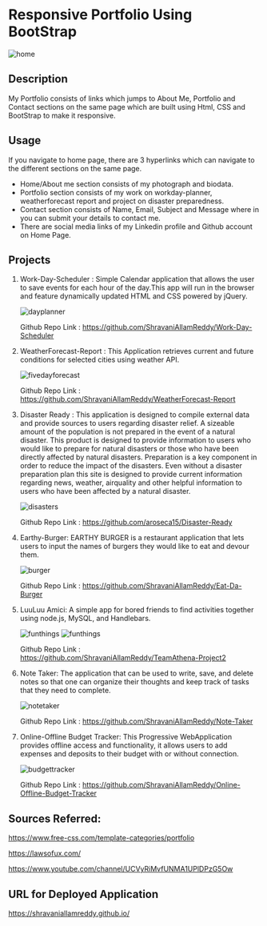 # Responsive Portfolio Using BootStrap

<img src= "./public/assets/img/home.JPG" alt= "home">


## Description

My Portfolio consists of links which jumps to About Me, Portfolio and Contact sections on the same page which are built using 
Html, CSS and BootStrap to make it responsive.

## Usage

If you navigate to home page, there are 3 hyperlinks which can navigate to the different sections on the same page.
  * Home/About me section consists of my photograph and biodata.
  * Portfolio section consists of my work on workday-planner, weatherforecast report and project on disaster preparedness.
  * Contact section consists of Name, Email, Subject and Message where in you can submit your details to contact me.
  * There are social media links of my Linkedin profile and Github account on Home Page.


## Projects

1. Work-Day-Scheduler : Simple Calendar application that allows the user to save events for each hour of the day.This app will run in the browser and feature 
   dynamically updated HTML and CSS powered by jQuery.
    
    <img src= "./public/assets/img/dayscheduler.JPG" alt= "dayplanner">

    Github Repo Link : https://github.com/ShravaniAllamReddy/Work-Day-Scheduler

2. WeatherForecast-Report : This Application retrieves current and future conditions for selected cities using weather API.

    <img src= "./public/assets/img/weather.JPG" alt= "fivedayforecast">

    Github Repo Link : https://github.com/ShravaniAllamReddy/WeatherForecast-Report

3. Disaster Ready :
   This application is designed to compile external data and provide sources to users regarding disaster relief. A sizeable amount of the population is not prepared in the    event of a natural disaster. This product is designed to provide information to users who would like to prepare for natural disasters or those who have been directly affected by natural disasters. Preparation is a key component in order to reduce the impact of the disasters. Even without a disaster preparation plan this site is designed to provide current information regarding news, weather, airquality and other helpful information to users who have been affected by a natural disaster. 

    <img src= "./public/assets/img/disasterready.jpg" alt= "disasters">

    Github Repo Link : https://github.com/aroseca15/Disaster-Ready

4. Earthy-Burger:  EARTHY BURGER is a restaurant application that lets users to input the names of burgers they would like to eat and devour them.
   
    <img src= "./public/assets/img/burgerapp.JPG" alt= "burger">

    Github Repo Link : https://github.com/ShravaniAllamReddy/Eat-Da-Burger

5. LuuLuu Amici: A simple app for bored friends to find activities together using node.js, MySQL, and Handlebars.

    <img src= "./public/assets/img/screenshot1.png" alt= "funthings">

    <img src= "./public/assets/img/screenshot5.png" alt= "funthings">
  
    Github Repo Link : https://github.com/ShravaniAllamReddy/TeamAthena-Project2

6. Note Taker: The application that can be used to write, save, and delete notes so that one can organize their thoughts and keep track of tasks that   they need to complete.

   <img src= "./public/assets/img/demo.gif" alt= "notetaker">

   Github Repo Link : https://github.com/ShravaniAllamReddy/Note-Taker 

6. Online-Offline Budget Tracker: This Progressive WebApplication provides offline access and functionality, it allows users to add expenses and deposits to their budget with or without connection.

   <img src= "./public/assets/img/budgetdemo.gif" alt= "budgettracker">

   Github Repo Link : https://github.com/ShravaniAllamReddy/Online-Offline-Budget-Tracker


## Sources Referred:

https://www.free-css.com/template-categories/portfolio

https://lawsofux.com/

https://www.youtube.com/channel/UCVyRiMvfUNMA1UPlDPzG5Ow


## URL for Deployed Application

https://shravaniallamreddy.github.io/